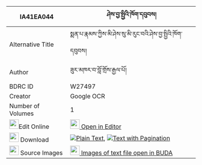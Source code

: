 |IA41EA044|ཤེས་བྱ་སྤྱིའི་ཁོག་དབུབས། 
| --- | --- 
|Alternative Title |སྨན་པ་རྣམས་ཀྱིས་མི་ཤེས་སུ་མི་རུང་བའི་ཤེས་བྱ་སྤྱིའི་ཁོག་དབུབས།
|Author| ཟུར་མཁར་བ་བློ་གྲོས་རྒྱལ་པོ།
|BDRC ID | W27497
|Creator | Google OCR
|Number of Volumes| 1
|<img width="25" src="https://img.icons8.com/color/25/000000/edit-property.png">Edit Online| [<img width="25" src="https://avatars.githubusercontent.com/u/45091458?s=200&v=4"> Open in Editor](http://editor.openpecha.org/IA41EA044)
|<img width="25" src="https://img.icons8.com/fluent/48/000000/download-2.png"/>  Download | [![](https://img.icons8.com/color/20/000000/txt.png)Plain Text](https://github.com/Openpecha/IA41EA044/releases/download/v1/sheja_chi_i_khok_ub_plain_IA41EA044.zip), [![](https://img.icons8.com/color/20/000000/txt.png)Text with Pagination](https://github.com/Openpecha/IA41EA044/releases/download/v1/sheja_chi_i_khok_ub_pages_IA41EA044.zip)
|<img width="25" src="https://img.icons8.com/plasticine/100/000000/pictures-folder.png"/>  Source Images | [<img width="25" src="https://library.bdrc.io/icons/BUDA-small.svg"> Images of text file open in BUDA](https://library.bdrc.io/show/bdr:W27497)
